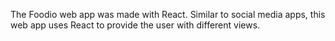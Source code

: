 The Foodio web app was made with React. Similar to social media apps, this web app uses React to provide the user with different views.
